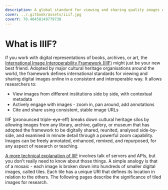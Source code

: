 ```yaml
---
description: A global standard for viewing and sharing quality images of cultural heritage
cover: ../.gitbook/assets/iiif.jpg
coverY: 70.48458149779738
---
```


# What is IIIF?

If you work with digital representations of books, archives, or art, the [International Image Interoperability Framework (IIIF)](https://iiif.io/) might just be your new best friend. Adopted by major cultural heritage organisations around the world, the framework defines international standards for viewing and sharing digital images online in a consistent and interoperable way. It allows researchers to:&#x20;

* View images from different institutions side by side, with contextual metadata
* Actively engage with images - zoom in, pan around, add annotations
* Cite and share using consistent, stable image URLs

IIIF (pronounced triple-eye-eff) breaks down cultural heritage silos by allowing images from any library, archive, gallery, or museum that has adopted the framework to be digitally shared, reunited, analysed side-by-side, and examined in minute detail through a powerful zoom capability. Images can be freely annotated, enhanced, remixed, and repurposed, for any aspect of research or teaching.

[A more technical explanation of IIIF](https://iiif.io/) involves talk of servers and APIs, but you don't really need to know about those things. A simple analogy is that of a mosaic - each image is broken down into hundreds of smaller digital images, called tiles. Each tile has a unique URI that defines its location in relation to the others. The following pages describe the significance of tiled images for research.
